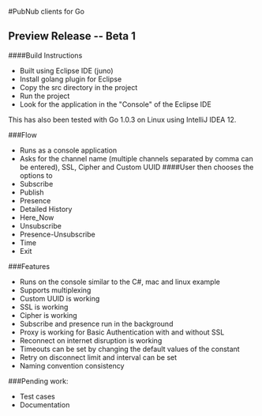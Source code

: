 #PubNub clients for Go
## Preview Release -- Beta 1

####Build Instructions
* Built using Eclipse IDE (juno) 
* Install golang plugin for Eclipse
* Copy the src directory in the project
* Run the project
* Look for the application in the "Console" of the Eclipse IDE

This has also been tested with Go 1.0.3 on Linux using IntelliJ IDEA 12.

###Flow
* Runs as a console application
* Asks for the channel name (multiple channels separated by comma can be entered), SSL, Cipher and Custom UUID
####User then chooses the options to
* Subscribe
* Publish
* Presence
* Detailed History
* Here_Now
* Unsubscribe
* Presence-Unsubscribe
* Time
* Exit


###Features
* Runs on the console similar to the C#, mac and linux example
* Supports multiplexing
* Custom UUID is working
* SSL is working
* Cipher is working
* Subscribe and presence run in the background
* Proxy is working for Basic Authentication with and without SSL
* Reconnect on internet disruption is working
* Timeouts can be set by changing the default values of the constant
* Retry on disconnect limit and interval can be set 
* Naming convention consistency

###Pending work: 
* Test cases
* Documentation